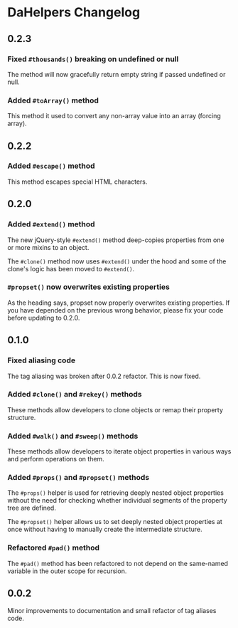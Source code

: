 # DaHelpers Changelog

## 0.2.3

### Fixed `#thousands()` breaking on undefined or null

The method will now gracefully return empty string if passed undefined or null.

### Added `#toArray()` method

This method it used to convert any non-array value into an array (forcing
array).

## 0.2.2

### Added `#escape()` method

This method escapes special HTML characters.

## 0.2.0

### Added `#extend()` method

The new jQuery-style `#extend()` method deep-copies properties from one or more
mixins to an object.

The `#clone()` method now uses `#extend()` under the hood and some of the
clone's logic has been moved to `#extend()`.

### `#propset()` now overwrites existing properties

As the heading says, propset now properly overwrites existing properties. If
you have depended on the previous wrong behavior, please fix your code before
updating to 0.2.0.

## 0.1.0

### Fixed aliasing code

The tag aliasing was broken after 0.0.2 refactor. This is now fixed.

### Added `#clone()` and `#rekey()` methods

These methods allow developers to clone objects or remap their property 
structure.

### Added `#walk()` and `#sweep()` methods

These methods allow developers to iterate object properties in various ways and
perform operations on them.

### Added `#props()` and `#propset()` methods

The `#props()` helper is used for retrieving deeply nested object properties
without the need for checking whether individual segments of the property tree
are defined.

The `#propset()` helper allows us to set deeply nested object properties at
once without having to manually create the intermediate structure.

### Refactored `#pad()` method

The `#pad()` method has been refactored to not depend on the same-named
variable in the outer scope for recursion.

## 0.0.2

Minor improvements to documentation and small refactor of tag aliases code.
